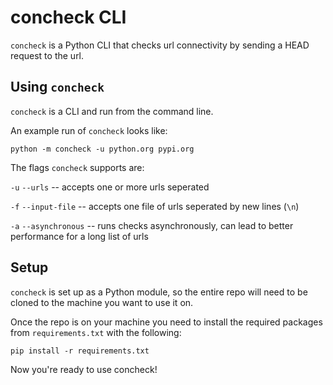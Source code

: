 # concheck CLI
`concheck` is a Python CLI that checks url connectivity by sending a HEAD request to the url.

## Using `concheck`
`concheck` is a CLI and run from the command line.

An example run of `concheck` looks like:
```
python -m concheck -u python.org pypi.org
```

The flags `concheck` supports are:  

`-u` `--urls` -- accepts one or more urls seperated  

`-f` `--input-file` -- accepts one file of urls seperated by new lines (`\n`)  

`-a` `--asynchronous` -- runs checks asynchronously, can lead to better performance for a long list of urls  


## Setup
`concheck` is set up as a Python module, so the entire repo will need to be cloned to the machine you want to use it on.

Once the repo is on your machine you need to install the required packages from `requirements.txt` with the following:
```
pip install -r requirements.txt
```
Now you're ready to use concheck!
